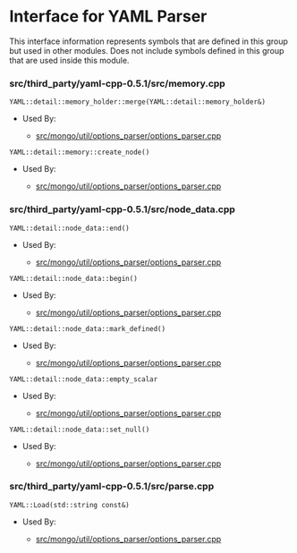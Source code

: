
# Interface for YAML Parser
This interface information represents symbols that are defined in this group but used in other modules.  Does not include symbols defined in this group that are used inside this module.

### src/third\_party/yaml-cpp-0.5.1/src/memory.cpp

<div></div>

    YAML::detail::memory_holder::merge(YAML::detail::memory_holder&)

- Used By:

    - [src/mongo/util/options\_parser/options\_parser.cpp](../../../../process\_management/startup\_initialization)

<div></div>

    YAML::detail::memory::create_node()

- Used By:

    - [src/mongo/util/options\_parser/options\_parser.cpp](../../../../process\_management/startup\_initialization)

### src/third\_party/yaml-cpp-0.5.1/src/node\_data.cpp

<div></div>

    YAML::detail::node_data::end()

- Used By:

    - [src/mongo/util/options\_parser/options\_parser.cpp](../../../../process\_management/startup\_initialization)

<div></div>

    YAML::detail::node_data::begin()

- Used By:

    - [src/mongo/util/options\_parser/options\_parser.cpp](../../../../process\_management/startup\_initialization)

<div></div>

    YAML::detail::node_data::mark_defined()

- Used By:

    - [src/mongo/util/options\_parser/options\_parser.cpp](../../../../process\_management/startup\_initialization)

<div></div>

    YAML::detail::node_data::empty_scalar

- Used By:

    - [src/mongo/util/options\_parser/options\_parser.cpp](../../../../process\_management/startup\_initialization)

<div></div>

    YAML::detail::node_data::set_null()

- Used By:

    - [src/mongo/util/options\_parser/options\_parser.cpp](../../../../process\_management/startup\_initialization)

### src/third\_party/yaml-cpp-0.5.1/src/parse.cpp

<div></div>

    YAML::Load(std::string const&)

- Used By:

    - [src/mongo/util/options\_parser/options\_parser.cpp](../../../../process\_management/startup\_initialization)
